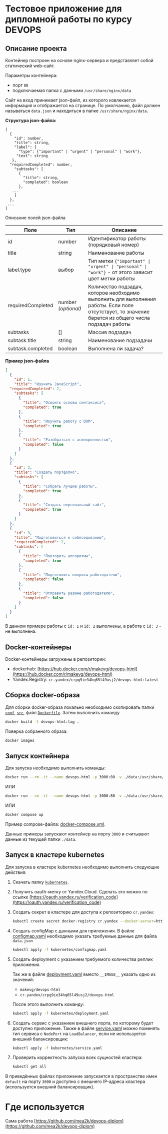 # Тестовое приложение для дипломной работы по курсу DEVOPS

## Описание проекта

Контейнер построен на основе nginx-сервера и представляет собой статический web-сайт.

Параметры контейнера:

- порт `80`
- подключаемая папка с данными `/usr/share/nginx/data`

Сайт на вход принимает json-файл, из которого извлекается информация и отображается на странице. По умолчанию, файл должен называться `data.json` и находиться в папке `/usr/share/nginx/data`.

__Структура json-файла:__

```text
[
  {
    "id": number,
    "title": string,
    "label": {
      "type": {"important" | "urgent" | "personal" | "work"},
     "text": string
   },
  "requiredCompleted": number,
    "subtasks": [
      {
        "title": string,
        "completed": boolean
      },
   ...      
    ]
  },
 ...
]
```

Описание полей json-файла

| Поле     | Тип      | Описание |
|----------|----------|----------|
| id       | number   | Идентификатор работы (порядковый номер)   |
| title    | string   | Наименование работы   |
| label.type    | выбор   | Тип метки `{"important" \| "urgent" \| "personal" \| "work"}` - от этого зависит цвет метки работы   |
| requiredCompleted    | number _(optional)_   | Количество подзадач, которое необходимо выполнить для выполнения работы. Если поле отсутствует, то значение берется из общего числа подзадач работы |
| subtasks    | []   | Массив подзадач  |
| subtask.title    | string   | Наименование подзадачи |
| subtask.completed    | boolean   | Выполнена ли задача? |

__Пример json-файла__

```json
[
  {
    "id": 1,
    "title": "Изучить JavaScript",
  "requiredCompleted": 2,
    "subtasks": [
      {
        "title": "Освоить основы синтаксиса",
        "completed": true
      },
      {
        "title": "Изучить работу с DOM",
        "completed": true
      },
      {
        "title": "Разобраться с асинхронностью",
        "completed": false
      }
    ]
  },
  {
    "id": 2,
    "title": "Создать портфолио",
    "subtasks": [
      {
        "title": "Собрать лучшие работы",
        "completed": true
      },
      {
        "title": "Создать персональный сайт",
        "completed": true
      }
    ]
  },
  {
    "id": 3,
    "title": "Подготовиться к собеседованию",
    "requiredCompleted": 2,
    "subtasks": [
      {
        "title": "Повторить алгоритмы",
        "completed": true
      },
      {
        "title": "Подготовить вопросы работодателю",
        "completed": false
      },
      {
        "title": "Отправить резюме работодателю",
        "completed": false
      }
    ]
  }
]
```

В данном примере работы с `id: 1` и `id: 2` выполнены, а работа с `id: 3` - не выполнена.

## Docker-контейнеры

Docker-контейнеры загружены в репозитории:

- dockerhub: [https://hub.docker.com/r/makevg/devops-html](https://hub.docker.com/r/makevg/devops-html)
- Yandex.Registry: `cr.yandex/crpg9ie34hq65l49usj2/devops-html:latest`

## Сборка docker-образа

Для сборки docker-образа локально необходимо скопировать папки [`conf`](conf/), [`src`](src/), файл [`Dockerfile`](Dockerfile). Затем выполнить команду

```bash
docker build -t devops-html:tag .
```

Поверка собранного образа:

```bash
docker images
```

## Запуск контейнера

Для запуска необходимо выполнить команды:

```bash
docker run --rm -it --name devops-html -p 3000:80 -v ./data:/usr/share/nginx/data makevg/devops-html:2
```

ИЛИ

```bash
docker run --rm -it --name devops-html -p 3000:80 -v ./data:/usr/share/nginx/data cr.yandex/crpg9ie34hq65l49usj2/devops-html:latest
```

ИЛИ

```bash
docker compose up
```

Пример compose-файла: [docker-compose.yml](docker-compose.yml).

Данные примеры запускают контейнер на порту `3000` и считывают данные из текущей папки `./data`.

## Запуск в кластере kubernetes

Для запуска в кластере kubernetes необходимо выполнить следующие действия:

1. Скачать папку [`kubernetes`](kubernetes/).

2. Получить oauth-метку от Yandex.Cloud. Сделать это можно по ссылке [https://oauth.yandex.ru/verification_code](https://oauth.yandex.ru/verification_code)

3. Создать секрет в кластере для доступа к репозиторию `cr.yandex`:

	```bash
	kubectl create secret docker-registry cr.yandex --docker-server=https://cr.yandex/ --docker-username=oauth --docker-password=<your-oauth-code> --docker-email=<your-email@yandex.ru>
	```

4. Создать configMap с данными для приложения. В файле [configmap.yaml](kubernetes/configmap.yaml#L6) необходимо указать требуемые данные для файла `data.json`

	```bash
	kubectl apply -f kubernetes/configmap.yaml
	```

5. Создать deployment с указанием требуемого количества реплик приложения. 

	Так же в файле [deployment.yaml](kubernetes/deployment.yaml#L22) вместо `__IMAGE__` указать одно из значений:
		
	- `makevg/devops-html`
	- `cr.yandex/crpg9ie34hq65l49usj2/devops-html`

	После этого выполнить команду:

	```bash
	kubectl apply -f kubernetes/deployment.yaml
	```

6. Создать сервис с указанием внешнего порта, по которому будет доступно приложение. Также в файле [service.yaml](kubernetes/service.yaml#L6) можно поменять тип сервиса с `NodePort` на `LoadBalancer`, если не используется внешний балансировщик:

	```bash
	kubectl apply -f kubernetes/service.yaml
	```

7. Проверить корректность запуска всех сущностей кластера:

	```bash
	kubectl get all
	```

В приведённых файлах приложение запускается в пространстве имен `default` на порту `3000` и доступно с внешнего IP-адреса кластера (используется внешний балансировщик).



# Где используется

Сама работа [https://github.com/mea2k/devops-diplom](https://github.com/mea2k/devops-diplom)
